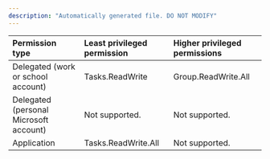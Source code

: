 ```yaml
---
description: "Automatically generated file. DO NOT MODIFY"
---
```


|Permission type|Least privileged permission|Higher privileged permissions|
|:---|:---|:---|
|Delegated (work or school account)|Tasks.ReadWrite|Group.ReadWrite.All|
|Delegated (personal Microsoft account)|Not supported.|Not supported.|
|Application|Tasks.ReadWrite.All|Not supported.|

